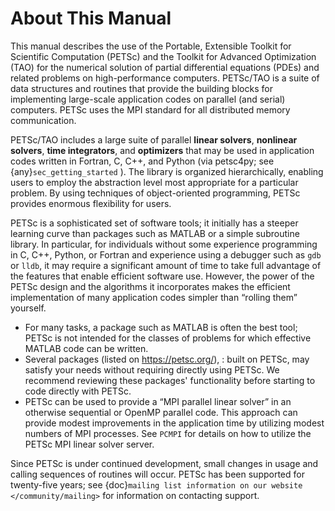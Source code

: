 # About This Manual

This manual describes the use of the Portable, Extensible Toolkit for Scientific Computation
(PETSc) and the Toolkit for Advanced Optimization (TAO) for the numerical solution of
partial differential equations (PDEs) and related problems on high-performance
computers. PETSc/TAO is a suite of data structures and routines that provide the
building blocks for implementing large-scale application codes
on parallel (and serial) computers. PETSc uses the MPI standard for all
distributed memory communication.

PETSc/TAO includes a large suite of parallel **linear solvers**, **nonlinear
solvers**, **time integrators**, and **optimizers** that may be used in application codes
written in Fortran, C, C++, and Python (via petsc4py; see {any}`sec_getting_started` ). The library
is organized hierarchically, enabling users to employ the abstraction level most appropriate for a particular problem. By using
techniques of object-oriented programming, PETSc provides enormous
flexibility for users.

PETSc is a sophisticated set of software tools;
it initially has a steeper learning curve than packages such as MATLAB or a simple subroutine
library. In particular, for individuals without some experience programming in C, C++, Python, or Fortran and
experience using a debugger such as `gdb` or `lldb`, it may require a
significant amount of time to take full advantage of the features that
enable efficient software use. However, the power of the PETSc design
and the algorithms it incorporates makes the efficient implementation
of many application codes simpler than “rolling them” yourself.

- For many tasks, a package such as MATLAB is often the best tool; PETSc
  is not intended for the classes of problems for which effective
  MATLAB code can be written.
- Several packages (listed on <https://petsc.org/>),
  : built on PETSc, may satisfy your needs without requiring
    directly using PETSc. We recommend reviewing these packages'
    functionality before starting to code directly with PETSc.
- PETSc can be used to provide a “MPI parallel linear
  solver” in an otherwise sequential or OpenMP parallel code.
  This approach can provide modest improvements in the application time
  by utilizing modest numbers of MPI processes. See `PCMPI` for details on how to
  utilize the PETSc MPI linear solver server.

Since PETSc is under continued development, small changes in usage and
calling sequences of routines will occur. PETSc has been supported for twenty-five years; see
{doc}`mailing list information on our website </community/mailing>` for
information on contacting support.

